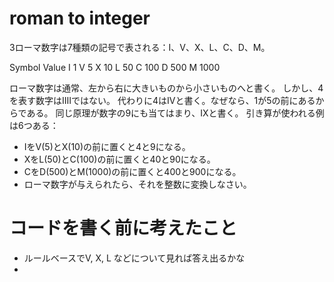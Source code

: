 # roman to integer
3ローマ数字は7種類の記号で表される：I、V、X、L、C、D、M。

Symbol       Value
I             1
V             5
X             10
L             50
C             100
D             500
M             1000

ローマ数字は通常、左から右に大きいものから小さいものへと書く。
しかし、4を表す数字はIIIIではない。
代わりに4はIVと書く。なぜなら、1が5の前にあるからである。
同じ原理が数字の9にも当てはまり、IXと書く。
引き算が使われる例は6つある：

- IをV(5)とX(10)の前に置くと4と9になる。
- XをL(50)とC(100)の前に置くと40と90になる。
- CをD(500)とM(1000)の前に置くと400と900になる。
- ローマ数字が与えられたら、それを整数に変換しなさい。


# コードを書く前に考えたこと
- ルールベースでV, X, L などについて見れば答え出るかな
- 

